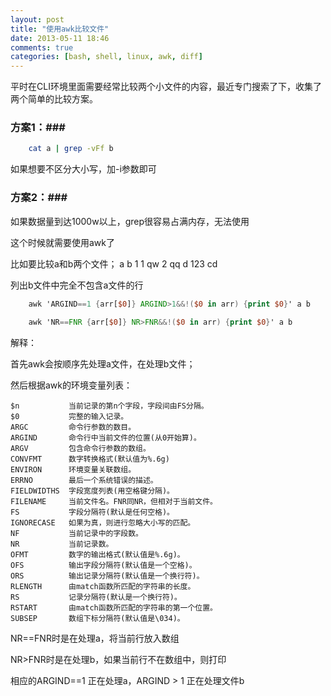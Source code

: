 ```yaml
---
layout: post
title: "使用awk比较文件"
date: 2013-05-11 18:46
comments: true
categories: [bash, shell, linux, awk, diff]
---
```


平时在CLI环境里面需要经常比较两个小文件的内容，最近专门搜索了下，收集了两个简单的比较方案。

### 方案1：###
```sh
    cat a | grep -vFf b
```
如果想要不区分大小写，加-i参数即可

### 方案2：###

如果数据量到达1000w以上，grep很容易占满内存，无法使用

这个时候就需要使用awk了

比如要比较a和b两个文件； 
a             b
1             1
qw            2
qq            d
123           cd

列出b文件中完全不包含a文件的行
``` awk
	awk 'ARGIND==1 {arr[$0]} ARGIND>1&&!($0 in arr) {print $0}' a b
   
	awk 'NR==FNR {arr[$0]} NR>FNR&&!($0 in arr) {print $0}' a b
```
解释：

首先awk会按顺序先处理a文件，在处理b文件；

然后根据awk的环境变量列表：

	$n      	 当前记录的第n个字段，字段间由FS分隔。
	$0           完整的输入记录。
	ARGC         命令行参数的数目。
	ARGIND       命令行中当前文件的位置(从0开始算)。
	ARGV         包含命令行参数的数组。
	CONVFMT      数字转换格式(默认值为%.6g)
	ENVIRON      环境变量关联数组。
	ERRNO        最后一个系统错误的描述。
	FIELDWIDTHS  字段宽度列表(用空格键分隔)。
	FILENAME     当前文件名。FNR同NR，但相对于当前文件。
	FS           字段分隔符(默认是任何空格)。
	IGNORECASE   如果为真，则进行忽略大小写的匹配。
	NF           当前记录中的字段数。
	NR           当前记录数。
	OFMT         数字的输出格式(默认值是%.6g)。
	OFS          输出字段分隔符(默认值是一个空格)。
	ORS          输出记录分隔符(默认值是一个换行符)。
	RLENGTH      由match函数所匹配的字符串的长度。
	RS           记录分隔符(默认是一个换行符)。 
	RSTART       由match函数所匹配的字符串的第一个位置。
	SUBSEP       数组下标分隔符(默认值是\034)。



NR==FNR时是在处理a，将当前行放入数组

NR>FNR时是在处理b，如果当前行不在数组中，则打印

相应的ARGIND==1 正在处理a，ARGIND > 1 正在处理文件b



